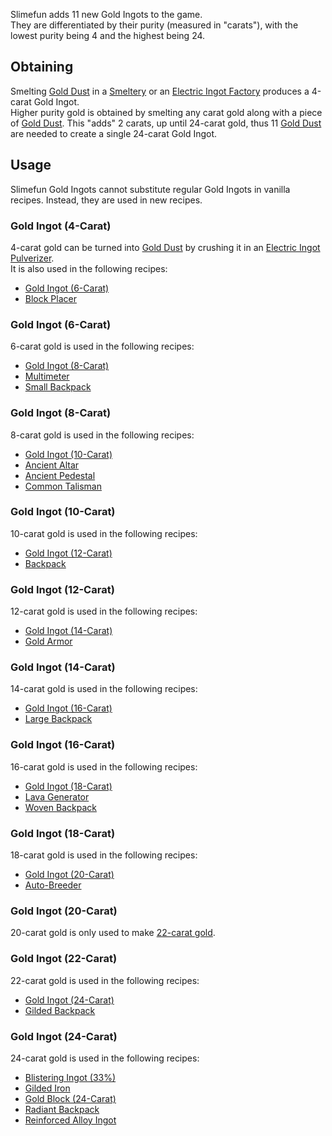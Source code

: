 Slimefun adds 11 new Gold Ingots to the game.<br>
They are differentiated by their purity (measured in "carats"), with the lowest purity being 4 and the highest being 24.

## Obtaining
Smelting [Gold Dust](https://github.com/Slimefun/Slimefun4/wiki/Gold-Dust) in a [Smeltery](https://github.com/Slimefun/Slimefun4/wiki/Smeltery) or an [Electric Ingot Factory](https://github.com/Slimefun/Slimefun4/wiki/Electric-Ingot-Factory) produces a 4-carat Gold Ingot.<br>
Higher purity gold is obtained by smelting any carat gold along with a piece of [Gold Dust](https://github.com/Slimefun/Slimefun4/wiki/Gold-Dust). This "adds" 2 carats, up until 24-carat gold, thus 11 [Gold Dust](https://github.com/Slimefun/Slimefun4/wiki/Gold-Dust) are needed to create a single 24-carat Gold Ingot. 

## Usage
Slimefun Gold Ingots cannot substitute regular Gold Ingots in vanilla recipes. Instead, they are used in new recipes.

### Gold Ingot (4-Carat)
4-carat gold can be turned into [Gold Dust](https://github.com/Slimefun/Slimefun4/wiki/Gold-Dust) by crushing it in an [Electric Ingot Pulverizer](https://github.com/Slimefun/Slimefun4/wiki/Electric-Ingot-Pulverizer).<br>
It is also used in the following recipes:
* [Gold Ingot (6-Carat)](https://github.com/Slimefun/Slimefun4/wiki/Gold-Ingot#Gold-Ingot-6-Carat)
* [Block Placer](https://github.com/Slimefun/Slimefun4/wiki/Block-Placer)

### Gold Ingot (6-Carat)
6-carat gold is used in the following recipes:
* [Gold Ingot (8-Carat)](https://github.com/Slimefun/Slimefun4/wiki/Gold-Ingot#Gold-Ingot-8-Carat)
* [Multimeter](https://github.com/Slimefun/Slimefun4/wiki/Technical-Gadgets#multimeter)
* [Small Backpack](https://github.com/Slimefun/Slimefun4/wiki/Backpacks)

### Gold Ingot (8-Carat)
8-carat gold is used in the following recipes:
* [Gold Ingot (10-Carat)](https://github.com/Slimefun/Slimefun4/wiki/Gold-Ingot#Gold-Ingot-10-Carat)
* [Ancient Altar](https://github.com/Slimefun/Slimefun4/wiki/Ancient-Altar)
* [Ancient Pedestal](https://github.com/Slimefun/Slimefun4/wiki/Ancient-Pedestal)
* [Common Talisman](https://github.com/Slimefun/Slimefun4/wiki/Magical-Items#Common-Talisman)

### Gold Ingot (10-Carat)
10-carat gold is used in the following recipes:
* [Gold Ingot (12-Carat)](https://github.com/Slimefun/Slimefun4/wiki/Gold-Ingot#Gold-Ingot-12-Carat)
* [Backpack](https://github.com/Slimefun/Slimefun4/wiki/Backpacks)

### Gold Ingot (12-Carat)
12-carat gold is used in the following recipes:
* [Gold Ingot (14-Carat)](https://github.com/Slimefun/Slimefun4/wiki/Gold-Ingot#Gold-Ingot-14-Carat)
* [Gold Armor](https://github.com/Slimefun/Slimefun4/wiki/Armor#gold-armor)

### Gold Ingot (14-Carat)
14-carat gold is used in the following recipes:
* [Gold Ingot (16-Carat)](https://github.com/Slimefun/Slimefun4/wiki/Gold-Ingot#Gold-Ingot-16-Carat)
* [Large Backpack](https://github.com/Slimefun/Slimefun4/wiki/Backpacks)

### Gold Ingot (16-Carat)
16-carat gold is used in the following recipes:
* [Gold Ingot (18-Carat)](https://github.com/Slimefun/Slimefun4/wiki/Gold-Ingot#Gold-Ingot-18-Carat)
* [Lava Generator](https://github.com/Slimefun/Slimefun4/wiki/Lava-Generator)
* [Woven Backpack](https://github.com/Slimefun/Slimefun4/wiki/Backpacks)

### Gold Ingot (18-Carat)
18-carat gold is used in the following recipes:
* [Gold Ingot (20-Carat)](https://github.com/Slimefun/Slimefun4/wiki/Gold-Ingot#Gold-Ingot-20-Carat)
* [Auto-Breeder](https://github.com/Slimefun/Slimefun4/wiki/Auto-Breeder)

### Gold Ingot (20-Carat)
20-carat gold is only used to make [22-carat gold](https://github.com/Slimefun/Slimefun4/wiki/Gold-Ingot#Gold-Ingot-22-Carat).

### Gold Ingot (22-Carat)
22-carat gold is used in the following recipes:
* [Gold Ingot (24-Carat)](https://github.com/Slimefun/Slimefun4/wiki/Gold-Ingot#Gold-Ingot-24-Carat)
* [Gilded Backpack](https://github.com/Slimefun/Slimefun4/wiki/Backpacks)

### Gold Ingot (24-Carat)
24-carat gold is used in the following recipes:
* [Blistering Ingot (33%)](https://github.com/Slimefun/Slimefun4/wiki/Blistering-Ingot#Blistering-Ingot-33%)
* [Gilded Iron](https://github.com/Slimefun/Slimefun4/wiki/Gilded-Iron)
* [Gold Block (24-Carat)](https://github.com/Slimefun/Slimefun4/wiki/Miscellaneous-Items)
* [Radiant Backpack](https://github.com/Slimefun/Slimefun4/wiki/Backpacks)
* [Reinforced Alloy Ingot](https://github.com/Slimefun/Slimefun4/wiki/Reinforced-Alloy-Ingot)
